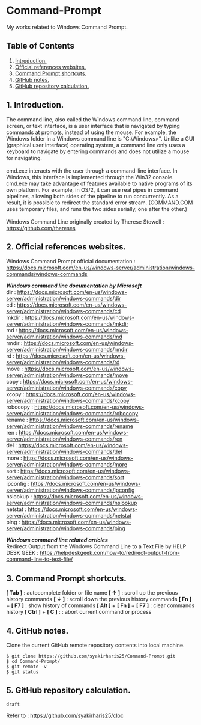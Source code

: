 # Command-Prompt
My works related to Windows Command Prompt.

## Table of Contents
1. [Introduction.](#introduction)
2. [Official references websites.](#references)
3. [Command Prompt shortcuts.](#shortcuts)
4. [GitHub notes.](#github)
5. [GitHub repository calculation.](#calculation)

<a name="introduction"></a>
## 1. Introduction.
The command line, also called the Windows command line, command screen, or text interface, is a user interface that is navigated by typing commands at prompts, instead of using the mouse. For example, the Windows folder in a Windows command line is "C:\Windows>". Unlike a GUI (graphical user interface) operating system, a command line only uses a keyboard to navigate by entering commands and does not utilize a mouse for navigating.
<br /><br />
cmd.exe interacts with the user through a command-line interface. In Windows, this interface is implemented through the Win32 console. cmd.exe may take advantage of features available to native programs of its own platform. For example, in OS/2, it can use real pipes in command pipelines, allowing both sides of the pipeline to run concurrently. As a result, it is possible to redirect the standard error stream. (COMMAND.COM uses temporary files, and runs the two sides serially, one after the other.)
<br /><br />
Windows Command Line originally created by Therese Stowell : https://github.com/thereses <br />

<a name="references"></a>
## 2. Official references websites. 
Windows Command Prompt official documentation : https://docs.microsoft.com/en-us/windows-server/administration/windows-commands/windows-commands <br />

**_Windows command line documentation by Microsoft_** <br />
dir : https://docs.microsoft.com/en-us/windows-server/administration/windows-commands/dir <br />
cd : https://docs.microsoft.com/en-us/windows-server/administration/windows-commands/cd <br />
mkdir : https://docs.microsoft.com/en-us/windows-server/administration/windows-commands/mkdir <br />
md : https://docs.microsoft.com/en-us/windows-server/administration/windows-commands/md <br />
rmdir : https://docs.microsoft.com/en-us/windows-server/administration/windows-commands/rmdir <br />
rd : https://docs.microsoft.com/en-us/windows-server/administration/windows-commands/rd <br />
move : https://docs.microsoft.com/en-us/windows-server/administration/windows-commands/move <br />
copy : https://docs.microsoft.com/en-us/windows-server/administration/windows-commands/copy <br />
xcopy : https://docs.microsoft.com/en-us/windows-server/administration/windows-commands/xcopy <br />
robocopy : https://docs.microsoft.com/en-us/windows-server/administration/windows-commands/robocopy <br />
rename : https://docs.microsoft.com/en-us/windows-server/administration/windows-commands/rename <br />
ren : https://docs.microsoft.com/en-us/windows-server/administration/windows-commands/ren <br />
del : https://docs.microsoft.com/en-us/windows-server/administration/windows-commands/del <br />
more : https://docs.microsoft.com/en-us/windows-server/administration/windows-commands/more <br />
sort : https://docs.microsoft.com/en-us/windows-server/administration/windows-commands/sort <br />
ipconfig : https://docs.microsoft.com/en-us/windows-server/administration/windows-commands/ipconfig <br />
nslookup : https://docs.microsoft.com/en-us/windows-server/administration/windows-commands/nslookup <br />
netstat : https://docs.microsoft.com/en-us/windows-server/administration/windows-commands/netstat <br />
ping : https://docs.microsoft.com/en-us/windows-server/administration/windows-commands/ping <br />

**_Windows command line related articles_** <br />
Redirect Output from the Windows Command Line to a Text File by HELP DESK GEEK : https://helpdeskgeek.com/how-to/redirect-output-from-command-line-to-text-file/ <br />

<a name="shortcuts"></a>
## 3. Command Prompt shortcuts.
**[ Tab ]** : autocomplete folder or file name
**[ ↑ ]** : scroll up the previous history commands
**[ ↓ ]** : scroll down the previous history commands
**[ Fn ]** + **[ F7 ]** : show history of commands
**[ Alt ]** + **[ Fn ]** + **[ F7 ]** : clear commands history
**[ Ctrl ]** + **[ C ]** : : abort current command or process 

<a name="github"></a>
## 4. GitHub notes.
Clone the current GitHub remote repository contents into local machine.
```
$ git clone https://github.com/syakirharis25/Command-Prompt.git
$ cd Command-Prompt/
$ git remote -v
$ git status
```

<a name="calculation"></a>
## 5. GitHub repository calculation.
```
draft
```
Refer to : https://github.com/syakirharis25/cloc
